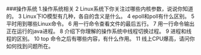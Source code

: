 
###操作系统
1.操作系统相关
2 Linux系统下你关注过哪些内核参数，说说你知道的。
3 Linux下IO模型有几种，各自的含义是什么。
4 epoll和poll有什么区别。
5 平时用到哪些Linux命令。
6 用一行命令查看文件的最后五行。
7 用一行命令输出正在运行的java进程。
8 介绍下你理解的操作系统中线程切换过程。
9 进程和线程的区别。
10 top 命令之后有哪些内容，有什么作用。
11 线上CPU爆高，请问你如何找到问题所在。